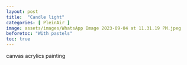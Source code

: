 ```yaml
---
layout: post
title:  "Candle light"
categories: [ PleinAir ]
image: assets/images/WhatsApp Image 2023-09-04 at 11.31.19 PM.jpeg
beforetoc: "With pastels"
toc: true
---
```


canvas acrylics painting